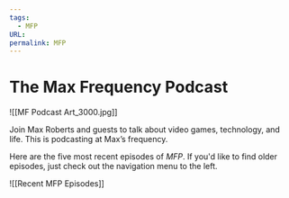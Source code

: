 ```yaml
---
tags:
  - MFP
URL: 
permalink: MFP
---
```

# The Max Frequency Podcast

![[MF Podcast Art_3000.jpg]]

Join Max Roberts and guests to talk about video games, technology, and life. This is podcasting at Max’s frequency.

Here are the five most recent episodes of *MFP*. If you'd like to find older episodes, just check out the navigation menu to the left. 

![[Recent MFP Episodes]]
